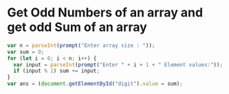 # Get Odd Numbers of an array and get odd Sum of an array

```jsx
var n = parseInt(prompt("Enter array size : "));
var sum = 0;
for (let i = 0; i < n; i++) {
  var input = parseInt(prompt("Enter " + i + 1 + " Element values:"));
  if (input % 2) sum += input;
}
var ans = (document.getElementById("digit").value = sum);
```
